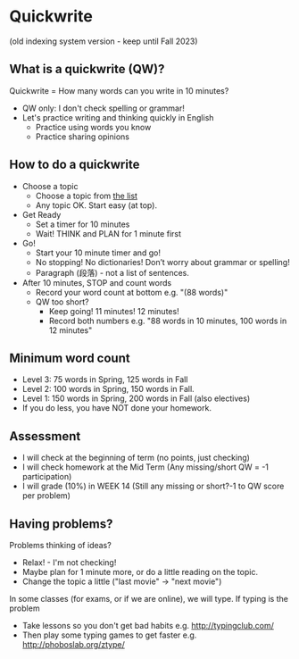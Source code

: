 ﻿# Quickwrite

(old indexing system version - keep until Fall 2023)

## What is a quickwrite (QW)?

Quickwrite = How many words can you write in 10 minutes? 

* QW only: I don't check spelling or grammar!
* Let's practice writing and thinking quickly in English
    * Practice using words you know
    * Practice sharing opinions 

## How to do a quickwrite 

* Choose a topic 
    * Choose a topic from [the list](Orientation-QuickwriteTopics)
    * Any topic OK. Start easy (at top).
* Get Ready
    * Set a timer for 10 minutes
    * Wait! THINK and PLAN for 1 minute first
* Go!
    * Start your 10 minute timer and go! 
    * No stopping! No dictionaries! Don’t worry about grammar or spelling!
    * Paragraph (段落) - not a list of sentences.
* After 10 minutes, STOP and count words
    * Record your word count at bottom e.g. "(88 words)"
    * QW too short?
        * Keep going! 11 minutes! 12 minutes!
        * Record both numbers e.g. "88 words in 10 minutes, 100 words in 12 minutes"

## Minimum word count
* Level 3:       75 words in Spring, 125 words in Fall
* Level 2:     100 words in Spring, 150 words in Fall.  
* Level 1:     150 words in Spring, 200 words in Fall  (also electives)
* If you do less, you have NOT done your homework.

## Assessment
* I will check at the beginning of term (no points, just checking)
* I will check homework at the Mid Term  (Any missing/short QW = -1 participation)
* I will grade (10%) in WEEK 14 (Still any missing or short?-1 to QW score per problem)

## Having problems?

Problems thinking of ideas? 
* Relax! - I'm not checking! 
* Maybe plan for 1 minute more, or do a little reading on the topic. 
* Change the topic a little  ("last movie"  -> "next movie")


In some classes (for exams, or if we are online), we will type.  If typing is the problem 
* Take lessons so you don't get bad habits e.g. http://typingclub.com/ 
* Then play some typing games to get faster e.g. http://phoboslab.org/ztype/ 
